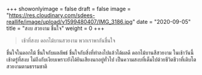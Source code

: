 +++
showonlyimage = false
draft = false
image = "https://res.cloudinary.com/sdees-reallife/image/upload/v1599480407/IMG_3186.jpg"
date = "2020-09-05"
title = "สงบ สวยงาม ชื่นใจ"
weight = 0
+++
> เช้าที่สงบ ดอกไม้บานสวยงาม พวกเราพากันชื่นใจ

ชื่นใจในดอกไม้ ชื่นใจกับผลลัพธ์ ชื่นใจกับสิ่งที่ทำลงไปแล้วได้ผลดี ดอกไม้บานสีสวยงาม ในเช้าวันนี้ เช้าตรู่ที่สงบ ไม่ถึงกับเงียบเพราะยังได้ยินเสียงนกอยู่ทั่วไป เป็นความสงบที่เต็มไปด้วยชีวิตชีวาที่เติบโต สวยงามตามธรรมชาติ

